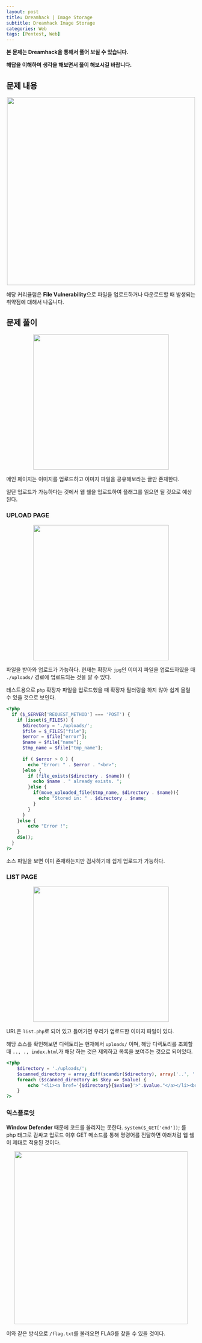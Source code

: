 ```yaml
---
layout: post
title: Dreamhack | Image Storage
subtitle: Dreamhack Image Storage
categories: Web
tags: [Pentest, Web]
---
```


**본 문제는 Dreamhack을 통해서 풀어 보실 수 있습니다.**

**해답을 이해하며 생각을 해보면서 풀이 해보시길 바랍니다.**

## 문제 내용

<p align="center">
<img src ="https://user-images.githubusercontent.com/78135526/215260166-1268129d-0c30-417a-bcf3-4dcb99269e98.png" width = 500> 
</p>

해당 커리큘럼은 **File Vulnerability**으로 파일을 업로드하거나 다운로드할 때 발생되는 취약점에 대해서 나옵니다.

## 문제 풀이

<p align="center">
<img src ="https://user-images.githubusercontent.com/78135526/215260566-2ba7920c-fe75-47c0-b721-a5acf78b7f76.png" width = 360> 
</p>

메인 페이지는 이미지를 업로드하고 이미지 파일을 공유해보라는 글만 존재한다.

일단 업로드가 가능하다는 것에서 웹 쉘을 업로드하여 플래그를 읽으면 될 것으로 예상된다.

### UPLOAD PAGE

<p align="center">
<img src ="https://user-images.githubusercontent.com/78135526/215262157-444e8e9e-8616-4fc3-a4f3-76a5eb30a05b.png" width = 360> 
</p>

파일을 받아와 업로드가 가능하다. 현재는 확장자 `jpg`인 이미지 파일을 업로드하였을 때 `./uploads/` 경로에 업로드되는 것을 알 수 있다.

테스트용으로 `php` 확장자 파일을 업로드했을 때 확장자 필터링을 하지 않아 쉽게 올릴 수 있을 것으로 보인다.

```php
<?php
  if ($_SERVER['REQUEST_METHOD'] === 'POST') {
    if (isset($_FILES)) {
      $directory = './uploads/';
      $file = $_FILES["file"];
      $error = $file["error"];
      $name = $file["name"];
      $tmp_name = $file["tmp_name"];
     
      if ( $error > 0 ) {
        echo "Error: " . $error . "<br>";
      }else {
        if (file_exists($directory . $name)) {
          echo $name . " already exists. ";
        }else {
          if(move_uploaded_file($tmp_name, $directory . $name)){
            echo "Stored in: " . $directory . $name;
          }
        }
      }
    }else {
        echo "Error !";
    }
    die();
  }
?>
```

소스 파일을 보면 이미 존재하는지만 검사하기에 쉽게 업로드가 가능하다.

### LIST PAGE

<p align="center">
<img src ="https://user-images.githubusercontent.com/78135526/215262329-de16112a-feae-4251-9764-bd5bdd2f32d5.png" width = 360> 
</p>

URL은 `list.php`로 되어 있고 들어가면 우리가 업로드한 이미지 파일이 있다.

해당 소스를 확인해보면 디렉토리는 현재에서 `uploads/` 이며, 해당 디렉토리를 조회할 때 `.., ., index.html`가 해당 하는 것은 제외하고 목록을 보여주는 것으로 되어있다.

```php
<?php
    $directory = './uploads/';
    $scanned_directory = array_diff(scandir($directory), array('..', '.', 'index.html'));
    foreach ($scanned_directory as $key => $value) {
        echo "<li><a href='{$directory}{$value}'>".$value."</a></li><br/>";
    }
?> 
```

### 익스플로잇

**Window Defender** 때문에 코드를 올리지는 못한다. `system($_GET['cmd'])`; 를 php 태그로 감싸고 업로드 이후 GET 메소드를 통해 명령어를 전달하면 아래처럼 웹 쉘이 제대로 적용된 것이다.

<p align="center">
<img src ="https://user-images.githubusercontent.com/78135526/215262934-4e1e33ed-e877-4ea7-8feb-6ae8379e8fff.png" width = 460> 
</p>

이와 같은 방식으로 `/flag.txt`를 불러오면 FLAG를 찾을 수 있을 것이다.